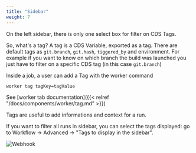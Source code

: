 ```yaml
---
title: "Sidebar"
weight: 7
---
```


On the left sidebar, there is only one select box for filter on CDS Tags.

So, what's a tag? A tag is a CDS Variable, exported as a tag. There are default tags as `git.branch`, `git.hash`, `tiggered_by` and environment. For example if you want to know on which branch the build was launched you just have to filter on a specific CDS tag (in this case `git.branch`)

Inside a job, a user can add a Tag with the worker command 

```
worker tag tagKey=tagValue
```

See [worker tab documentation]({{< relref "/docs/components/worker/tag.md" >}})

Tags are useful to add informations and context for a run.

If you want to filter all runs in sidebar, you can select the tags displayed: go to Workflow → Advanced → "Tags to display in the sidebar".

![Webhook](/images/workflows.design.sidebar.png)


